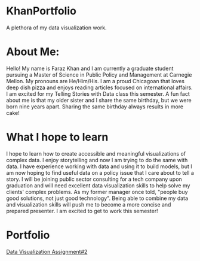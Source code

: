 # KhanPortfolio
A plethora of my data visualization work.

# About Me:
Hello! My name is Faraz Khan and I am currently a graduate student pursuing a Master of Science in Public Policy and Management at Carnegie Mellon. My pronouns are He/Him/His. I am a proud Chicagoan that loves deep dish pizza and enjoys reading articles focused on international affairs. I am excited for my Telling Stories with Data class this semester. A fun fact about me is that my older sister and I share the same birthday, but we were born nine years apart. Sharing the same birthday always results in more cake!

# What I hope to learn
I hope to learn how to create accessible and meaningful visualizations of complex data. I enjoy storytelling and now I am trying to do the same with data. I have experience working with data and using it to build models, but I am now hoping to find useful data on a policy issue that I care about to tell a story. I will be joining public sector consulting for a tech company upon graduation and will need excellent data visualization skills to help solve my clients' complex problems. As my former manager once told, "people buy good solutions, not just good technology". Being able to combine my data and visualization skills will push me to become a more concise and prepared presenter. I am excited to get to work this semester!

# Portfolio

[Data Visualization Assignment#2](https://khanfh16.github.io/KhanPortfolio/dataviz2.html)
